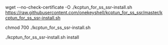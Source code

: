 wget --no-check-certificate -O ./kcptun_for_ss_ssr-install.sh https://raw.githubusercontent.com/onekeyshell/kcptun_for_ss_ssr/master/kcptun_for_ss_ssr-install.sh

chmod 700 ./kcptun_for_ss_ssr-install.sh

./kcptun_for_ss_ssr-install.sh install

